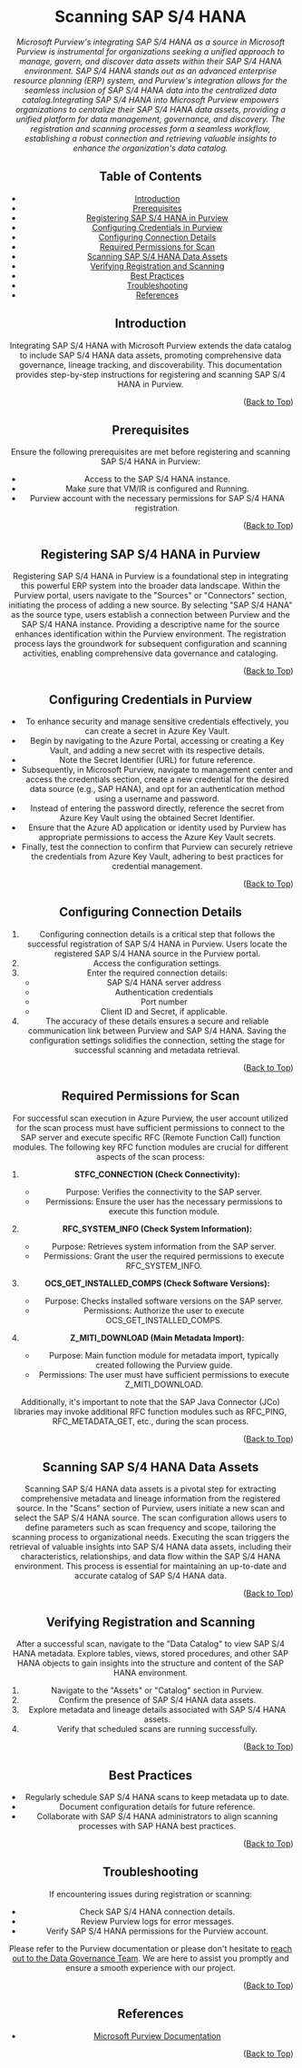 <!-- Improved compatibility of Back to Top link -->
<a name="SAP S/4 HANA-top"></a>

<!-- Concept TITLE AND OVERVIEW -->

<center>

# Scanning SAP S/4 HANA

*Microsoft Purview's integrating SAP S/4 HANA as a source in Microsoft Purview is instrumental for organizations seeking a unified approach to manage, govern, and discover data assets within their SAP S/4 HANA environment. SAP S/4 HANA stands out as an advanced enterprise resource planning (ERP) system, and Purview's integration allows for the seamless inclusion of SAP S/4 HANA data into the centralized data catalog.Integrating SAP S/4 HANA into Microsoft Purview empowers organizations to centralize their SAP S/4 HANA data assets, providing a unified platform for data management, governance, and discovery. The registration and scanning processes form a seamless workflow, establishing a robust connection and retrieving valuable insights to enhance the organization's data catalog.*

## Table of Contents

- [Introduction](#introduction)
- [Prerequisites](#prerequisites)
- [Registering SAP S/4 HANA in Purview](#registering-sap-s4-hana-in-purview)
- [Configuring Credentials in Purview](#configuring-credentials-in-purview)
- [Configuring Connection Details](#configuring-connection-details)
- [Required Permissions for Scan](#required-permissions-for-scan)
- [Scanning SAP S/4 HANA Data Assets](#scanning-sap-s4-hana-data-assets)
- [Verifying Registration and Scanning](#verifying-registration-and-scanning)
- [Best Practices](#best-practices)
- [Troubleshooting](#troubleshooting)
- [References](#references)

## Introduction

Integrating SAP S/4 HANA with Microsoft Purview extends the data catalog to include SAP S/4 HANA data assets, promoting comprehensive data governance, lineage tracking, and discoverability. This documentation provides step-by-step instructions for registering and scanning SAP S/4 HANA in Purview.

<p align="right">(<a href="#SAP S/4 HANA-top">Back to Top</a>)</p>

## Prerequisites

Ensure the following prerequisites are met before registering and scanning SAP S/4 HANA in Purview:

- Access to the SAP S/4 HANA instance.
- Make sure that VM/IR is configured and Running.
- Purview account with the necessary permissions for SAP S/4 HANA registration.

<p align="right">(<a href="#SAP S/4 HANA-top">Back to Top</a>)</p>

## Registering SAP S/4 HANA in Purview

Registering SAP S/4 HANA in Purview is a foundational step in integrating this powerful ERP system into the broader data landscape. Within the Purview portal, users navigate to the "Sources" or "Connectors" section, initiating the process of adding a new source. By selecting "SAP S/4 HANA" as the source type, users establish a connection between Purview and the SAP S/4 HANA instance. Providing a descriptive name for the source enhances identification within the Purview environment. The registration process lays the groundwork for subsequent configuration and scanning activities, enabling comprehensive data governance and cataloging.

<p align="right">(<a href="#SAP S/4 HANA-top">Back to Top</a>)</p>

## Configuring Credentials in Purview

- To enhance security and manage sensitive credentials effectively, you can create a secret in Azure Key Vault.  
- Begin by navigating to the Azure Portal, accessing or creating a Key Vault, and adding a new secret with its respective details.  
- Note the Secret Identifier (URL) for future reference.  
- Subsequently, in Microsoft Purview, navigate to management center and access the credentials section, create a new credential for the desired data source (e.g., SAP HANA), and opt for an authentication method using a username and password. 
- Instead of entering the password directly, reference the secret from Azure Key Vault using the obtained Secret Identifier.  
- Ensure that the Azure AD application or identity used by Purview has appropriate permissions to access the Azure Key Vault secrets.  
- Finally, test the connection to confirm that Purview can securely retrieve the credentials from Azure Key Vault, adhering to best practices for credential management.

<p align="right">(<a href="#SAP S/4 HANA-top">Back to Top</a>)</p>

## Configuring Connection Details

1. Configuring connection details is a critical step that follows the successful registration of SAP S/4 HANA in Purview.  Users locate the registered SAP S/4 HANA source in the Purview portal.
2. Access the configuration settings.
3. Enter the required connection details:
   - SAP S/4 HANA server address
   - Authentication credentials
   - Port number
   - Client ID and Secret, if applicable.
4. The accuracy of these details ensures a secure and reliable communication link between Purview and SAP S/4 HANA. Saving the configuration settings solidifies the connection, setting the stage for successful scanning and metadata retrieval.

<p align="right">(<a href="#SAP S/4 HANA-top">Back to Top</a>)</p>

## Required Permissions for Scan

For successful scan execution in Azure Purview, the user account utilized for the scan process must have sufficient permissions to connect to the SAP server and execute specific RFC (Remote Function Call) function modules. The following key RFC function modules are crucial for different aspects of the scan process:

1. **STFC_CONNECTION (Check Connectivity):**
   - Purpose: Verifies the connectivity to the SAP server.
   - Permissions: Ensure the user has the necessary permissions to execute this function module.

2. **RFC_SYSTEM_INFO (Check System Information):**
   - Purpose: Retrieves system information from the SAP server.
   - Permissions: Grant the user the required permissions to execute RFC_SYSTEM_INFO.

3. **OCS_GET_INSTALLED_COMPS (Check Software Versions):**
   - Purpose: Checks installed software versions on the SAP server.
   - Permissions: Authorize the user to execute OCS_GET_INSTALLED_COMPS.

4. **Z_MITI_DOWNLOAD (Main Metadata Import):**
   - Purpose: Main function module for metadata import, typically created following the Purview guide.
   - Permissions: The user must have sufficient permissions to execute Z_MITI_DOWNLOAD.

Additionally, it's important to note that the SAP Java Connector (JCo) libraries may invoke additional RFC function modules such as RFC_PING, RFC_METADATA_GET, etc., during the scan process.

<p align="right">(<a href="#SAP S/4 HANA-top">Back to Top</a>)</p>

## Scanning SAP S/4 HANA Data Assets

Scanning SAP S/4 HANA data assets is a pivotal step for extracting comprehensive metadata and lineage information from the registered source. In the "Scans" section of Purview, users initiate a new scan and select the SAP S/4 HANA source. The scan configuration allows users to define parameters such as scan frequency and scope, tailoring the scanning process to organizational needs. Executing the scan triggers the retrieval of valuable insights into SAP S/4 HANA data assets, including their characteristics, relationships, and data flow within the SAP S/4 HANA environment. This process is essential for maintaining an up-to-date and accurate catalog of SAP S/4 HANA data.

<p align="right">(<a href="#SAP S/4 HANA-top">Back to Top</a>)</p>

## Verifying Registration and Scanning

After a successful scan, navigate to the "Data Catalog" to view SAP S/4 HANA metadata. Explore tables, views, stored procedures, and other SAP HANA objects to gain insights into the structure and content of the SAP HANA environment.

1. Navigate to the "Assets" or "Catalog" section in Purview.
2. Confirm the presence of SAP S/4 HANA data assets.
3. Explore metadata and lineage details associated with SAP S/4 HANA assets.
4. Verify that scheduled scans are running successfully.

<p align="right">(<a href="#SAP S/4 HANA-top">Back to Top</a>)</p>

## Best Practices

- Regularly schedule SAP S/4 HANA scans to keep metadata up to date.
- Document configuration details for future reference.
- Collaborate with SAP S/4 HANA administrators to align scanning processes with SAP HANA best practices.

<p align="right">(<a href="#SAP S/4 HANA-top">Back to Top</a>)</p>

## Troubleshooting

If encountering issues during registration or scanning:

- Check SAP S/4 HANA connection details.
- Review Purview logs for error messages.
- Verify SAP S/4 HANA permissions for the Purview account.

Please refer to the Purview documentation or please don't hesitate to [reach out to the Data Governance Team](mailto:data_governance_team@hanes.com). We are here to assist you promptly and ensure a smooth experience with our project.

<p align="right">(<a href="#SAP S/4 HANA-top">Back to Top</a>)</p>

## References

- [Microsoft Purview Documentation](https://docs.microsoft.com/en-us/azure/purview/)

<p align="right">(<a href="#SAP S/4 HANA-top">Back to Top</a>)</p>








